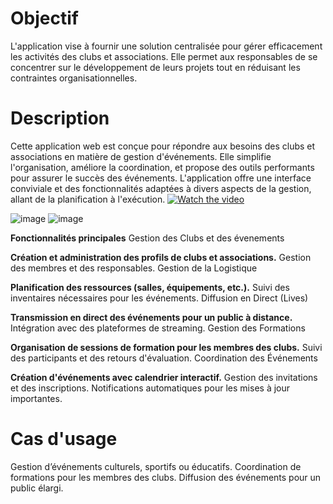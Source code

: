 # Objectif
L'application vise à fournir une solution centralisée pour gérer efficacement les activités des clubs et associations. Elle permet aux responsables de se concentrer sur le développement de leurs projets tout en réduisant les contraintes organisationnelles.
# Description
Cette application web est conçue pour répondre aux besoins des clubs et associations en matière de gestion d'événements. Elle simplifie l'organisation, améliore la coordination, et propose des outils performants pour assurer le succès des événements.
L'application offre une interface conviviale et des fonctionnalités adaptées à divers aspects de la gestion, allant de la planification à l'exécution.
[![Watch the video](https://img.youtube.com/vi/<VIDEO_ID>/0.jpg)](https://www.youtube.com/watch?v=lUGaQWeW8tA)

![image](https://github.com/user-attachments/assets/28fd0a38-e351-467b-9829-6b6068bd1fab)
![image](https://github.com/user-attachments/assets/a4f9eaac-e4f4-4fbf-8a60-7af3f077c7c2)


**Fonctionnalités principales**
Gestion des Clubs et des évenements

**Création et administration des profils de clubs et associations.**
Gestion des membres et des responsables.
Gestion de la Logistique

**Planification des ressources (salles, équipements, etc.).**
Suivi des inventaires nécessaires pour les événements.
Diffusion en Direct (Lives)

**Transmission en direct des événements pour un public à distance.**
Intégration avec des plateformes de streaming.
Gestion des Formations

**Organisation de sessions de formation pour les membres des clubs.**
Suivi des participants et des retours d'évaluation.
Coordination des Événements

**Création d'événements avec calendrier interactif.**
Gestion des invitations et des inscriptions.
Notifications automatiques pour les mises à jour importantes.

# Cas d'usage
Gestion d’événements culturels, sportifs ou éducatifs.
Coordination de formations pour les membres des clubs.
Diffusion des événements pour un public élargi.
